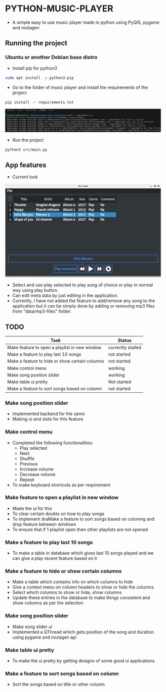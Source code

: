 # PYTHON-MUSIC-PLAYER

* A simple easy to use music player made in python using PyQt5, pygame and mutagen


## Running the project

### Ubuntu or another Debian base distro 

* Install pip for python3

```bash
sudo apt install -y python3-pip
```

* Go to the folder of music player and install the requirements of the project

```bash
pip install -r requirements.txt
```

![Installing requirements through pip](data/images/installing-requirements.png)

* Run the project

```bash
python3 src/main.py
```

## App features

* Current look

![alt text](data/images/application.png)

* Select and use play selected to play song of choice or play in normal way using play button.
* Can edit meta data by just editing in the application.
* Currently, I have not added the feature to add/remove any song to the application but it can be simply done by adding or removing mp3 files from "data/mp3-files" folder.

## TODO

| Task | Status |
|------|--------|
| Make feature to open a playlist in new window | currently stalled |
| Make a feature to play last 10 songs | not started |
| Make a feature to hide or show certain columns | not started |
| Make control menu | working |
| Make song position slider | working |
| Make table ui pretty | Not started |
| Make a feature to sort songs based on column | not started |

### Make song position slider

* Implemented backend for the same
* Making ui and slots for this feature

### Make control menu

* Completed the following functionalities:
    * Play selected
    * Next
    * Shuffle
    * Previous
    * Increase volume
    * Decrease volume
    * Repeat
* To make keyboard shortcuts as per requirement

### Make feature to open a playlist in new window

* Made the ui for this
* To clear certain doubts on how to play songs
* To implement draMake a feature to sort songs based on columng and drop feature between windows
* To ensure that if 1 playlist open then other playlists are not opened

### Make a feature to play last 10 songs

* To make a table in database which gives last 10 songs played and we can give a play recent feature based on it

### Make a feature to hide or show certain columns

* Make a table which contains info on which columns to hide
* Give a context menu on column headers to show or hide the columns
* Select which columns to show or hide, show columns
* Update these entries in the database to make things consistent and show columns as per the selection

### Make song position slider

* Make song slider ui
* Implemented a QThread which gets position of the song and duration using pygame and mutagen api

### Make table ui pretty

* To make the ui pretty by getting designs of some good ui applications

### Make a feature to sort songs based on column

* Sort the songs based on title or other column
